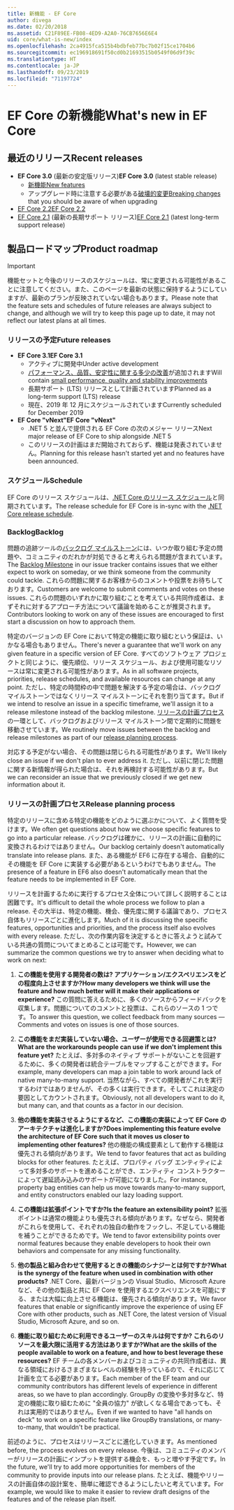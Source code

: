 ```yaml
---
title: 新機能 - EF Core
author: divega
ms.date: 02/20/2018
ms.assetid: C21F89EE-FB08-4ED9-A2A0-76CB7656E6E4
uid: core/what-is-new/index
ms.openlocfilehash: 2ca4915fca515b4bdbfeb77bc7b02f15ce1704b6
ms.sourcegitcommit: ec196918691f50cd0b21693515b0549f06d9f39c
ms.translationtype: HT
ms.contentlocale: ja-JP
ms.lasthandoff: 09/23/2019
ms.locfileid: "71197724"
---
```

# <a name="whats-new-in-ef-core"></a><span data-ttu-id="82c84-102">EF Core の新機能</span><span class="sxs-lookup"><span data-stu-id="82c84-102">What's new in EF Core</span></span>

## <a name="recent-releases"></a><span data-ttu-id="82c84-103">最近のリリース</span><span class="sxs-lookup"><span data-stu-id="82c84-103">Recent releases</span></span>

- <span data-ttu-id="82c84-104">**EF Core 3.0** (最新の安定版リリース)</span><span class="sxs-lookup"><span data-stu-id="82c84-104">**EF Core 3.0** (latest stable release)</span></span> 
  - [<span data-ttu-id="82c84-105">新機能</span><span class="sxs-lookup"><span data-stu-id="82c84-105">New features</span></span>](xref:core/what-is-new/ef-core-3.0/index) 
  - <span data-ttu-id="82c84-106">アップグレード時に注意する必要がある[破壊的変更](xref:core/what-is-new/ef-core-3.0/breaking-changes)</span><span class="sxs-lookup"><span data-stu-id="82c84-106">[Breaking changes](xref:core/what-is-new/ef-core-3.0/breaking-changes) that you should be aware of when upgrading</span></span>
- [<span data-ttu-id="82c84-107">EF Core 2.2</span><span class="sxs-lookup"><span data-stu-id="82c84-107">EF Core 2.2</span></span>](xref:core/what-is-new/ef-core-2.2)
- <span data-ttu-id="82c84-108">[EF Core 2.1](xref:core/what-is-new/ef-core-2.1) (最新の長期サポート リリース)</span><span class="sxs-lookup"><span data-stu-id="82c84-108">[EF Core 2.1](xref:core/what-is-new/ef-core-2.1) (latest long-term support release)</span></span>

## <a name="product-roadmap"></a><span data-ttu-id="82c84-109">製品ロードマップ</span><span class="sxs-lookup"><span data-stu-id="82c84-109">Product roadmap</span></span>

> [!IMPORTANT]
> <span data-ttu-id="82c84-110">機能セットと今後のリリースのスケジュールは、常に変更される可能性があることに注意してください。また、このページを最新の状態に保持するようにしていますが、最新のプランが反映されていない場合もあります。</span><span class="sxs-lookup"><span data-stu-id="82c84-110">Please note that the feature sets and schedules of future releases are always subject to change, and although we will try to keep this page up to date, it may not reflect our latest plans at all times.</span></span>

### <a name="future-releases"></a><span data-ttu-id="82c84-111">リリースの予定</span><span class="sxs-lookup"><span data-stu-id="82c84-111">Future releases</span></span>

- <span data-ttu-id="82c84-112">**EF Core 3.1**</span><span class="sxs-lookup"><span data-stu-id="82c84-112">**EF Core 3.1**</span></span>  
  - <span data-ttu-id="82c84-113">アクティブに開発中</span><span class="sxs-lookup"><span data-stu-id="82c84-113">Under active development</span></span>
  - <span data-ttu-id="82c84-114">[パフォーマンス、品質、安定性に関する多少の改善](https://github.com/aspnet/EntityFrameworkCore/issues?q=is%3Aopen+is%3Aissue+milestone%3A3.1.0+sort%3Areactions-desc)が追加されます</span><span class="sxs-lookup"><span data-stu-id="82c84-114">Will contain [small performance, quality and stability improvements](https://github.com/aspnet/EntityFrameworkCore/issues?q=is%3Aopen+is%3Aissue+milestone%3A3.1.0+sort%3Areactions-desc)</span></span>
  - <span data-ttu-id="82c84-115">長期サポート (LTS) リリースとして計画されています</span><span class="sxs-lookup"><span data-stu-id="82c84-115">Planned as a long-term support (LTS) release</span></span>
  - <span data-ttu-id="82c84-116">現在、2019 年 12 月にスケジュールされています</span><span class="sxs-lookup"><span data-stu-id="82c84-116">Currently scheduled for December 2019</span></span>
- <span data-ttu-id="82c84-117">**EF Core "vNext"**</span><span class="sxs-lookup"><span data-stu-id="82c84-117">**EF Core "vNext"**</span></span>   
  - <span data-ttu-id="82c84-118">.NET 5 と並んで提供される EF Core の次のメジャー リリース</span><span class="sxs-lookup"><span data-stu-id="82c84-118">Next major release of EF Core to ship alongside .NET 5</span></span>
  - <span data-ttu-id="82c84-119">このリリースの計画はまだ開始されておらず、機能は発表されていません。</span><span class="sxs-lookup"><span data-stu-id="82c84-119">Planning for this release hasn't started yet and no features have been announced.</span></span>  

### <a name="schedule"></a><span data-ttu-id="82c84-120">スケジュール</span><span class="sxs-lookup"><span data-stu-id="82c84-120">Schedule</span></span>

<span data-ttu-id="82c84-121">EF Core のリリース スケジュールは、[.NET Core のリリース スケジュール](https://github.com/dotnet/core/blob/master/roadmap.md)と同期されています。</span><span class="sxs-lookup"><span data-stu-id="82c84-121">The release schedule for EF Core is in-sync with the [.NET Core release schedule](https://github.com/dotnet/core/blob/master/roadmap.md).</span></span>

### <a name="backlog"></a><span data-ttu-id="82c84-122">Backlog</span><span class="sxs-lookup"><span data-stu-id="82c84-122">Backlog</span></span>

<span data-ttu-id="82c84-123">問題の追跡ツールの[バックログ マイルストーン](https://github.com/aspnet/EntityFrameworkCore/issues?q=is%3Aopen+is%3Aissue+milestone%3ABacklog+sort%3Areactions-%2B1-desc)には、いつか取り組む予定の問題や、コミュニティのだれかが対処できると考えられる問題が含まれています。</span><span class="sxs-lookup"><span data-stu-id="82c84-123">The [Backlog Milestone](https://github.com/aspnet/EntityFrameworkCore/issues?q=is%3Aopen+is%3Aissue+milestone%3ABacklog+sort%3Areactions-%2B1-desc) in our issue tracker contains issues that we either expect to work on someday, or we think someone from the community could tackle.</span></span>
<span data-ttu-id="82c84-124">これらの問題に関するお客様からのコメントや投票をお待ちしております。</span><span class="sxs-lookup"><span data-stu-id="82c84-124">Customers are welcome to submit comments and votes on these issues.</span></span>
<span data-ttu-id="82c84-125">これらの問題のいずれかに取り組むことを考えている共同作成者は、まずそれに対するアプローチ方法について議論を始めることが推奨されます。</span><span class="sxs-lookup"><span data-stu-id="82c84-125">Contributors looking to work on any of these issues are encouraged to first start a discussion on how to approach them.</span></span>

<span data-ttu-id="82c84-126">特定のバージョンの EF Core において特定の機能に取り組むという保証は、いかなる場合もありません。</span><span class="sxs-lookup"><span data-stu-id="82c84-126">There's never a guarantee that we'll work on any given feature in a specific version of EF Core.</span></span>
<span data-ttu-id="82c84-127">すべてのソフトウェア プロジェクトと同じように、優先順位、リリース スケジュール、および使用可能なリソースは常に変更される可能性があります。</span><span class="sxs-lookup"><span data-stu-id="82c84-127">As in all software projects, priorities, release schedules, and available resources can change at any point.</span></span>
<span data-ttu-id="82c84-128">ただし、特定の時間枠の中で問題を解決する予定の場合は、バックログ マイルストーンではなくリリース マイルストーンにそれを割り当てます。</span><span class="sxs-lookup"><span data-stu-id="82c84-128">But if we intend to resolve an issue in a specific timeframe, we'll assign it to a release milestone instead of the backlog milestone.</span></span>
<span data-ttu-id="82c84-129">[リリースの計画プロセス](#release-planning-process)の一環として、バックログおよびリリース マイルストーン間で定期的に問題を移動させています。</span><span class="sxs-lookup"><span data-stu-id="82c84-129">We routinely move issues between the backlog and release milestones as part of our [release planning process](#release-planning-process).</span></span>

<span data-ttu-id="82c84-130">対応する予定がない場合、その問題は閉じられる可能性があります。</span><span class="sxs-lookup"><span data-stu-id="82c84-130">We'll likely close an issue if we don't plan to ever address it.</span></span>
<span data-ttu-id="82c84-131">ただし、以前に閉じた問題に関する新情報が得られた場合は、それを再検討する可能性があります。</span><span class="sxs-lookup"><span data-stu-id="82c84-131">But we can reconsider an issue that we previously closed if we get new information about it.</span></span>

### <a name="release-planning-process"></a><span data-ttu-id="82c84-132">リリースの計画プロセス</span><span class="sxs-lookup"><span data-stu-id="82c84-132">Release planning process</span></span>

<span data-ttu-id="82c84-133">特定のリリースに含める特定の機能をどのように選ぶかについて、よく質問を受けます。</span><span class="sxs-lookup"><span data-stu-id="82c84-133">We often get questions about how we choose specific features to go into a particular release.</span></span>
<span data-ttu-id="82c84-134">バックログは確かに、リリースの計画に自動的に変換されるわけではありません。</span><span class="sxs-lookup"><span data-stu-id="82c84-134">Our backlog certainly doesn't automatically translate into release plans.</span></span>
<span data-ttu-id="82c84-135">また、ある機能が EF6 に存在する場合、自動的にその機能を EF Core に実装する必要があるというわけでもありません。</span><span class="sxs-lookup"><span data-stu-id="82c84-135">The presence of a feature in EF6 also doesn't automatically mean that the feature needs to be implemented in EF Core.</span></span>

<span data-ttu-id="82c84-136">リリースを計画するために実行するプロセス全体について詳しく説明することは困難です。</span><span class="sxs-lookup"><span data-stu-id="82c84-136">It's difficult to detail the whole process we follow to plan a release.</span></span>
<span data-ttu-id="82c84-137">その大半は、特定の機能、機会、優先度に関する議論であり、プロセス自体もリリースごとに進化します。</span><span class="sxs-lookup"><span data-stu-id="82c84-137">Much of it is discussing the specific features, opportunities and priorities, and the process itself also evolves with every release.</span></span>
<span data-ttu-id="82c84-138">ただし、次の作業内容を決定するときに答えようと試みている共通の質問についてまとめることは可能です。</span><span class="sxs-lookup"><span data-stu-id="82c84-138">However, we can summarize the common questions we try to answer when deciding what to work on next:</span></span>

1. <span data-ttu-id="82c84-139">**この機能を使用する開発者の数は? アプリケーション/エクスペリエンスをどの程度向上させますか?**</span><span class="sxs-lookup"><span data-stu-id="82c84-139">**How many developers we think will use the feature and how much better will it make their applications or experience?**</span></span> <span data-ttu-id="82c84-140">この質問に答えるために、多くのソースからフィードバックを収集します。問題についてのコメントと投票は、これらのソースの 1 つです。</span><span class="sxs-lookup"><span data-stu-id="82c84-140">To answer this question, we collect feedback from many sources — Comments and votes on issues is one of those sources.</span></span>

2. <span data-ttu-id="82c84-141">**この機能をまだ実装していない場合、ユーザーが使用できる回避策とは?**</span><span class="sxs-lookup"><span data-stu-id="82c84-141">**What are the workarounds people can use if we don't implement this feature yet?**</span></span> <span data-ttu-id="82c84-142">たとえば、多対多のネイティブ サポートがないことを回避するために、多くの開発者は統合テーブルをマップすることができます。</span><span class="sxs-lookup"><span data-stu-id="82c84-142">For example, many developers can map a join table to work around lack of native many-to-many support.</span></span> <span data-ttu-id="82c84-143">当然ながら、すべての開発者がこれを実行するわけではありませんが、その多くは実行できます。そしてこれは決定の要因としてカウントされます。</span><span class="sxs-lookup"><span data-stu-id="82c84-143">Obviously, not all developers want to do it, but many can, and that counts as a factor in our decision.</span></span>

3. <span data-ttu-id="82c84-144">**他の機能を実装させるようにするなど、この機能の実装によって EF Core のアーキテクチャは進化しますか?**</span><span class="sxs-lookup"><span data-stu-id="82c84-144">**Does implementing this feature evolve the architecture of EF Core such that it moves us closer to implementing other features?**</span></span> <span data-ttu-id="82c84-145">他の機能の構成要素として動作する機能は優先される傾向があります。</span><span class="sxs-lookup"><span data-stu-id="82c84-145">We tend to favor features that act as building blocks for other features.</span></span> <span data-ttu-id="82c84-146">たとえば、プロパティ バッグ エンティティによって多対多のサポートを進めることができ、エンティティ コンストラクターによって遅延読み込みのサポートが可能になりました。</span><span class="sxs-lookup"><span data-stu-id="82c84-146">For instance, property bag entities can help us move towards many-to-many support, and entity constructors enabled our lazy loading support.</span></span>

4. <span data-ttu-id="82c84-147">**この機能は拡張ポイントですか?**</span><span class="sxs-lookup"><span data-stu-id="82c84-147">**Is the feature an extensibility point?**</span></span> <span data-ttu-id="82c84-148">拡張ポイントは通常の機能よりも優先される傾向があります。なぜなら、開発者がこれらを使用して、それぞれの独自の動作をフックし、不足している機能を補うことができるためです。</span><span class="sxs-lookup"><span data-stu-id="82c84-148">We tend to favor extensibility points over normal features because they enable developers to hook their own behaviors and compensate for any missing functionality.</span></span>

5. <span data-ttu-id="82c84-149">**他の製品と組み合わせて使用するときの機能のシナジーとは何ですか?**</span><span class="sxs-lookup"><span data-stu-id="82c84-149">**What is the synergy of the feature when used in combination with other products?**</span></span> <span data-ttu-id="82c84-150">.NET Core、最新バージョンの Visual Studio、Microsoft Azure など、その他の製品と共に EF Core を使用するエクスペリエンスを可能にする、または大幅に向上させる機能は、優先される傾向があります。</span><span class="sxs-lookup"><span data-stu-id="82c84-150">We favor features that enable or significantly improve the experience of using EF Core with other products, such as .NET Core, the latest version of Visual Studio, Microsoft Azure, and so on.</span></span>

6. <span data-ttu-id="82c84-151">**機能に取り組むために利用できるユーザーのスキルは何ですか? これらのリソースを最大限に活用する方法はありますか?**</span><span class="sxs-lookup"><span data-stu-id="82c84-151">**What are the skills of the people available to work on a feature, and how to best leverage these resources?**</span></span> <span data-ttu-id="82c84-152">EF チームの各メンバーおよびコミュニティの共同作成者は、異なる領域におけるさまざまなレベルの経験を持っているので、それに応じて計画を立てる必要があります。</span><span class="sxs-lookup"><span data-stu-id="82c84-152">Each member of the EF team and our community contributors has different levels of experience in different areas, so we have to plan accordingly.</span></span> <span data-ttu-id="82c84-153">GroupBy の変換や多対多など、特定の機能に取り組むために "全員の協力" が欲しくなる場合であっても、それは実用的ではありません。</span><span class="sxs-lookup"><span data-stu-id="82c84-153">Even if we wanted to have "all hands on deck" to work on a specific feature like GroupBy translations, or many-to-many, that wouldn't be practical.</span></span>

<span data-ttu-id="82c84-154">前述のように、プロセスはリリースごとに進化していきます。</span><span class="sxs-lookup"><span data-stu-id="82c84-154">As mentioned before, the process evolves on every release.</span></span>
<span data-ttu-id="82c84-155">今後は、コミュニティのメンバーがリリースの計画にインプットを提供する機会を、もっと増やす予定です。</span><span class="sxs-lookup"><span data-stu-id="82c84-155">In the future, we'll try to add more opportunities for members of the community to provide inputs into our release plans.</span></span>
<span data-ttu-id="82c84-156">たとえば、機能やリリースの計画自体の設計案を、簡単に確認できるようにしたいと考えています。</span><span class="sxs-lookup"><span data-stu-id="82c84-156">For example, we would like to make it easier to review draft designs of the features and of the release plan itself.</span></span>